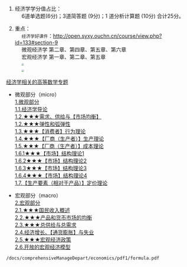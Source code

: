 
<!-- 

《西方经济学·第二版》
https://www.renrendoc.com/paper/212121359.html

音频
https://m.ximalaya.com/selfshare/sound/308509359?cId=17&albumIds=40936792%2C39032864%2C325834&uid=59739992&shrdv=EB47D3CB-1007-4C0D-8676-5330D76D0BE8&shrh5=iphone&shrid=187fddd0d681d38&shrdh=1&shrpid=187fddd0d6817f5a&srcType=7&subType=1015&srcId=308509359&commandShareId=1d8467561dc842a0c84cd5c0086425f8&shareTime=1683591335272&shareLevel=1  

7. AS曲线的经济含义是什么？它与微观上的总供给曲线有何区别？  
8. 什么因素会引起AS曲线在坐标内发生水平移动？  
10. 高价格和通货膨胀的区别是什么？  
11. 通货膨胀对收入有何影响？  
12. 通货膨胀和实际利率的影响在短期和长期有何区别？  
13. 试借助菲利普斯曲线说明通货膨胀与失业间的关系。  
14. 你认为应当怎样正确认识西方经济学家关于财政政策和货币政策效果的理论？这些理论对指定我国的宏观经济调控的政策有无借鉴意义？  
15. 假定政府考虑用这种紧缩政策：一是取消投资津贴，而是增加所得税，用IS-LM需求曲线表示这两种政策对收入、利率和投资的影响。  
16. 扩张性的货币政策有几种手段？紧缩性的货币政策与扩张性的货币政策有什么不同？  

-->

1. 经济学学分值占比：  
&emsp; 6道单选题(6分)；3道简答题 (9分)；1 道分析计算题 (10分) 合计25分。  

2. 重点：  
&emsp; `经济学好课件`：http://open.syxy.ouchn.cn/course/view.php?id=133#section-9   
&emsp; 微观经济学  第二章、第四章、第五章、第六章  
&emsp; 宏观经济学  第一章、第二章、第五章  
&emsp; <img src="http://182.92.69.8:8081/img/economics/economics-128.png" style="zoom:40%">  
&emsp; <img src="http://182.92.69.8:8081/img/economics/economics-129.png" style="zoom:40%">  


[经济学相关的高等数学专题](/docs/comprehensiveManageDepart/economics/mathematics.md)   

* 微观部分（micro）  
[1.微观部分](/docs/comprehensiveManageDepart/economics/microPart.md)  
[1.1.经济学导论](/docs/comprehensiveManageDepart/economics/introduction.md)  
[1.2.★★★需求、供给与【市场均衡】](/docs/comprehensiveManageDepart/economics/supply.md)  
[1.2.★★★弹性和弧弹性](/docs/comprehensiveManageDepart/economics/elasticity.md)  
[1.3.★★★【消费者】行为理论](/docs/comprehensiveManageDepart/economics/consumer.md)  
[1.4.★★★【厂商（生产者）】生产理论](/docs/comprehensiveManageDepart/economics/produce.md)  
[1.5.★★★【厂商（生产者）】成本理论](/docs/comprehensiveManageDepart/economics/cost.md)  
[1.6.1★★★【市场】结构理论1](/docs/comprehensiveManageDepart/economics/market.md)  
[1.6.2★★★【市场】结构理论2](/docs/comprehensiveManageDepart/economics/market2.md)  
[1.6.3★★★【市场】结构理论3](/docs/comprehensiveManageDepart/economics/market3.md)  
[1.6.4★★★【市场】结构理论4](/docs/comprehensiveManageDepart/economics/market4.md)  
[1.7.【生产要素（相对于产品）】定价理论](/docs/comprehensiveManageDepart/economics/factor.md)  

* 宏观部分（macro）  
[2.宏观部分](/docs/comprehensiveManageDepart/economics/macroPart.md)  
[2.1.★★★国民收入概述](/docs/comprehensiveManageDepart/economics/income.md)    
[2.2.★★★产品和货币市场的均衡](/docs/comprehensiveManageDepart/economics/currency.md)    
[2.3.★★★总供给与总需求](/docs/comprehensiveManageDepart/economics/demand.md)    
[2.4.经济增长、【通货膨胀】与失业](/docs/comprehensiveManageDepart/economics/unemployment.md)    
[2.5.★★★宏观经济政策](/docs/comprehensiveManageDepart/economics/macroPolicies.md)    
[2.6.开放的宏观经济模型](/docs/comprehensiveManageDepart/economics/openModel.md)    



```pdf
/docs/comprehensiveManageDepart/economics/pdf1/formula.pdf
```

